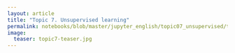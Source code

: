 ```yaml
---
layout: article
title: "Topic 7. Unsupervised learning"
permalink: notebooks/blob/master/jupyter_english/topic07_unsupervised/topic7_pca_clustering.ipynb?flush_cache=true
image:
  teaser: topic7-teaser.jpg
---
```



